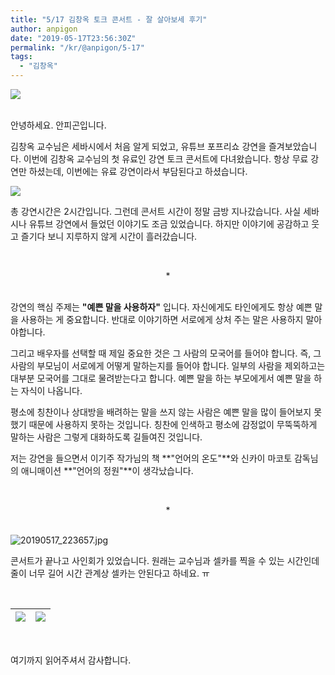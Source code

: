 ```yaml
---
title: "5/17 김창옥 토크 콘서트 - 잘 살아보세 후기"
author: anpigon
date: "2019-05-17T23:56:30Z"
permalink: "/kr/@anpigon/5-17"
tags:
  - "김창옥"
---
```

![](https://files.steempeak.com/file/steempeak/anpigon/Iz4dB8pg-20190517_195237.jpg)

<br>안녕하세요. 안피곤입니다.

김창옥 교수님은 세바시에서 처음 알게 되었고, 유튜브 포프리쇼 강연을 즐겨보았습니다. 이번에 김창옥 교수님의 첫 유료인 강연 토크 콘서트에 다녀왔습니다. 항상 무료 강연만 하셨는데, 이번에는 유료 강연이라서 부담된다고 하셨습니다.
<br>

![](https://files.steempeak.com/file/steempeak/anpigon/WgNJsSXk-20190517_220016.jpg)

총 강연시간은 2시간입니다. 그런데 콘서트 시간이 정말 금방 지나갔습니다. 사실 세바시나 유튜브 강연에서 들었던 이야기도 조금 있었습니다. 하지만 이야기에 공감하고 웃고 즐기다 보니 지루하지 않게 시간이 흘러갔습니다.

<br><center>*</center><br>

강연의 핵심 주제는 **"예쁜 말을 사용하자"** 입니다. 자신에게도 타인에게도 항상 예쁜 말을 사용하는 게 중요합니다. 반대로 이야기하면 서로에게 상처 주는 말은 사용하지 말아야합니다.

그리고 배우자를 선택할 때 제일 중요한 것은 그 사람의 모국어를 들어야 합니다. 즉, 그 사람의 부모님이 서로에게 어떻게 말하는지를 들어야 합니다. 일부의 사람을 제외하고는 대부분 모국어를 그대로 물려받는다고 합니다. 예쁜 말을 하는 부모에게서 예쁜 말을 하는 자식이 나옵니다.

평소에 칭찬이나 상대방을 배려하는 말을 쓰지 않는 사람은 예쁜 말을 많이 들어보지 못했기 때문에 사용하지 못하는 것입니다. 칭찬에 인색하고 평소에 감정없이 무뚝뚝하게 말하는 사람은 그렇게 대화하도록 길들여진 것입니다.

저는 강연을 들으면서 이기주 작가님의 책 **"언어의 온도"**와 신카이 마코토 감독님의 애니매이션 **"언어의 정원"**이 생각났습니다. 

<br><center>*</center><br>

![20190517_223657.jpg](https://files.steempeak.com/file/steempeak/anpigon/dnU2Ko4j-20190517_223657.jpg)

콘서트가 끝나고 사인회가 있었습니다. 원래는 교수님과 셀카를 찍을 수 있는 시간인데 줄이 너무 길어 시간 관계상 셀카는 안된다고 하네요. ㅠ

<br>

|![](https://cdn.steemitimages.com/0x300/https://files.steempeak.com/file/steempeak/anpigon/uocIqTqK-20190518_002118.jpg)|![](https://cdn.steemitimages.com/0x300/https://files.steempeak.com/file/steempeak/anpigon/htyMfwwa-20190518_002130_2.jpg)|
|-|-|

<br>

여기까지 읽어주셔서 감사합니다.
